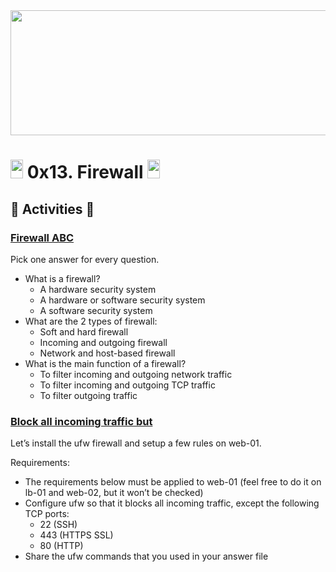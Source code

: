 <div align="center"><img src="https://user-images.githubusercontent.com/66263776/98416555-43fa9b80-204d-11eb-800a-df8e19b62655.jpg" width="700" height= "200"> </div>

# <img src="https://user-images.githubusercontent.com/66263776/98705433-b6b88f00-234b-11eb-97b7-cb193f7424f4.png" width="20" height= "30"> 0x13. Firewall <img src="https://user-images.githubusercontent.com/66263776/98705433-b6b88f00-234b-11eb-97b7-cb193f7424f4.png" width="20" height= "30">

## :memo: Activities :memo:
### [Firewall ABC]()

Pick one answer for every question.

* What is a firewall?
    * A hardware security system
    * A hardware or software security system
    * A software security system
* What are the 2 types of firewall:
    * Soft and hard firewall
    * Incoming and outgoing firewall
    * Network and host-based firewall
* What is the main function of a firewall?
    * To filter incoming and outgoing network traffic
    * To filter incoming and outgoing TCP traffic
    * To filter outgoing traffic

### [Block all incoming traffic but]()
Let’s install the ufw firewall and setup a few rules on web-01.

Requirements:

* The requirements below must be applied to web-01 (feel free to do it on lb-01 and web-02, but it won’t be checked)
* Configure ufw so that it blocks all incoming traffic, except the following TCP ports:
    * 22 (SSH)
    * 443 (HTTPS SSL)
    * 80 (HTTP)
* Share the ufw commands that you used in your answer file

